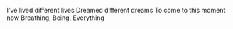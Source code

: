 I've lived different lives
Dreamed different dreams
To come to this moment now
Breathing, Being, Everything